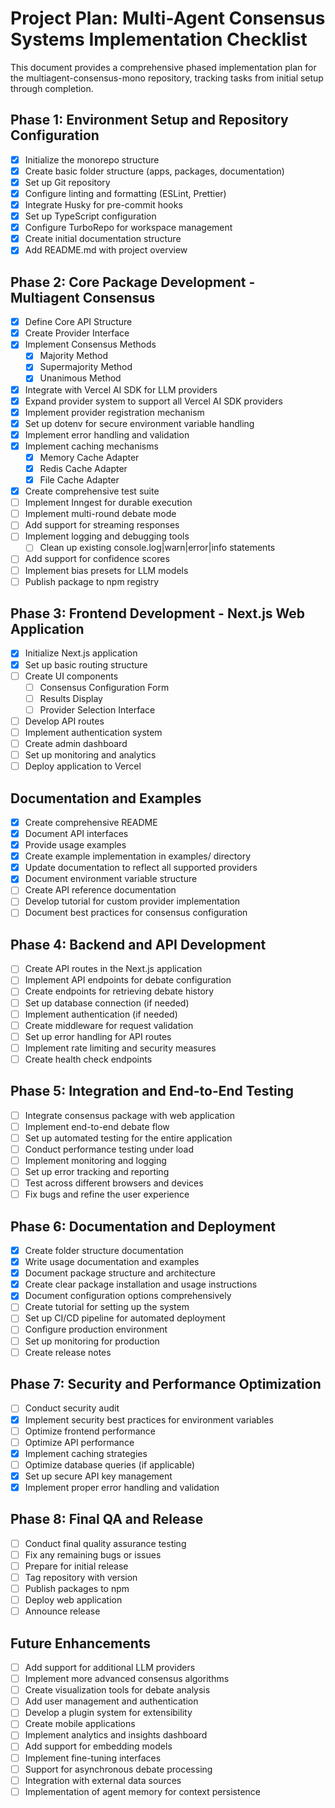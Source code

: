 # Project Plan: Multi-Agent Consensus Systems Implementation Checklist

This document provides a comprehensive phased implementation plan for the multiagent-consensus-mono repository, tracking tasks from initial setup through completion.

## Phase 1: Environment Setup and Repository Configuration

- [x] Initialize the monorepo structure
- [x] Create basic folder structure (apps, packages, documentation)
- [x] Set up Git repository
- [x] Configure linting and formatting (ESLint, Prettier)
- [x] Integrate Husky for pre-commit hooks
- [x] Set up TypeScript configuration
- [x] Configure TurboRepo for workspace management
- [x] Create initial documentation structure
- [x] Add README.md with project overview

## Phase 2: Core Package Development - Multiagent Consensus

- [x] Define Core API Structure
- [x] Create Provider Interface
- [x] Implement Consensus Methods
  - [x] Majority Method
  - [x] Supermajority Method
  - [x] Unanimous Method
- [x] Integrate with Vercel AI SDK for LLM providers
- [x] Expand provider system to support all Vercel AI SDK providers
- [x] Implement provider registration mechanism
- [x] Set up dotenv for secure environment variable handling
- [x] Implement error handling and validation
- [x] Implement caching mechanisms
  - [x] Memory Cache Adapter
  - [x] Redis Cache Adapter
  - [x] File Cache Adapter
- [x] Create comprehensive test suite
- [ ] Implement Inngest for durable execution
- [ ] Implement multi-round debate mode
- [ ] Add support for streaming responses
- [ ] Implement logging and debugging tools
  - [ ] Clean up existing console.log|warn|error|info statements
- [ ] Add support for confidence scores
- [ ] Implement bias presets for LLM models
- [ ] Publish package to npm registry

## Phase 3: Frontend Development - Next.js Web Application

- [x] Initialize Next.js application
- [x] Set up basic routing structure
- [ ] Create UI components
  - [ ] Consensus Configuration Form
  - [ ] Results Display
  - [ ] Provider Selection Interface
- [ ] Develop API routes
- [ ] Implement authentication system
- [ ] Create admin dashboard
- [ ] Set up monitoring and analytics
- [ ] Deploy application to Vercel

## Documentation and Examples

- [x] Create comprehensive README
- [x] Document API interfaces
- [x] Provide usage examples
- [x] Create example implementation in examples/ directory
- [x] Update documentation to reflect all supported providers
- [x] Document environment variable structure
- [ ] Create API reference documentation
- [ ] Develop tutorial for custom provider implementation
- [ ] Document best practices for consensus configuration

## Phase 4: Backend and API Development

- [ ] Create API routes in the Next.js application
- [ ] Implement API endpoints for debate configuration
- [ ] Create endpoints for retrieving debate history
- [ ] Set up database connection (if needed)
- [ ] Implement authentication (if needed)
- [ ] Create middleware for request validation
- [ ] Set up error handling for API routes
- [ ] Implement rate limiting and security measures
- [ ] Create health check endpoints

## Phase 5: Integration and End-to-End Testing

- [ ] Integrate consensus package with web application
- [ ] Implement end-to-end debate flow
- [ ] Set up automated testing for the entire application
- [ ] Conduct performance testing under load
- [ ] Implement monitoring and logging
- [ ] Set up error tracking and reporting
- [ ] Test across different browsers and devices
- [ ] Fix bugs and refine the user experience

## Phase 6: Documentation and Deployment

- [x] Create folder structure documentation
- [x] Write usage documentation and examples
- [x] Document package structure and architecture
- [x] Create clear package installation and usage instructions
- [x] Document configuration options comprehensively
- [ ] Create tutorial for setting up the system
- [ ] Set up CI/CD pipeline for automated deployment
- [ ] Configure production environment
- [ ] Set up monitoring for production
- [ ] Create release notes

## Phase 7: Security and Performance Optimization

- [ ] Conduct security audit
- [x] Implement security best practices for environment variables
- [ ] Optimize frontend performance
- [ ] Optimize API performance
- [x] Implement caching strategies
- [ ] Optimize database queries (if applicable)
- [x] Set up secure API key management
- [x] Implement proper error handling and validation

## Phase 8: Final QA and Release

- [ ] Conduct final quality assurance testing
- [ ] Fix any remaining bugs or issues
- [ ] Prepare for initial release
- [ ] Tag repository with version
- [ ] Publish packages to npm
- [ ] Deploy web application
- [ ] Announce release

## Future Enhancements

- [ ] Add support for additional LLM providers
- [ ] Implement more advanced consensus algorithms
- [ ] Create visualization tools for debate analysis
- [ ] Add user management and authentication
- [ ] Develop a plugin system for extensibility
- [ ] Create mobile applications
- [ ] Implement analytics and insights dashboard
- [ ] Add support for embedding models
- [ ] Implement fine-tuning interfaces
- [ ] Support for asynchronous debate processing
- [ ] Integration with external data sources
- [ ] Implementation of agent memory for context persistence
